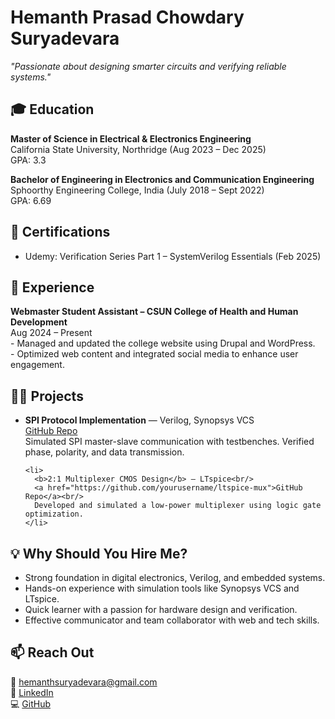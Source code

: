 <!DOCTYPE html>
<html lang="en">
<head>
  <meta charset="UTF-8">
</head>
<body>

  <h1>Hemanth Prasad Chowdary Suryadevara</h1>
  <p><i>"Passionate about designing smarter circuits and verifying reliable systems."</i></p>

  <!-- 🎓 Education -->
  <h2>🎓 Education</h2>
  <p>
    <b>Master of Science in Electrical & Electronics Engineering</b><br/>
    California State University, Northridge (Aug 2023 – Dec 2025)<br/>
    GPA: 3.3
  </p>
  <p>
    <b>Bachelor of Engineering in Electronics and Communication Engineering</b><br/>
    Sphoorthy Engineering College, India (July 2018 – Sept 2022)<br/>
    GPA: 6.69
  </p>

  <!-- 🏅 Certifications -->
  <h2>🏅 Certifications</h2>
  <ul>
    <li>Udemy: Verification Series Part 1 – SystemVerilog Essentials (Feb 2025)</li>
    <!-- Add more certifications here if applicable -->
  </ul>

  <!-- 💼 Experience -->
  <h2>💼 Experience</h2>
  <p>
    <b>Webmaster Student Assistant – CSUN College of Health and Human Development</b><br/>
    Aug 2024 – Present<br/>
    - Managed and updated the college website using Drupal and WordPress.<br/>
    - Optimized web content and integrated social media to enhance user engagement.
  </p>

  <!-- 👨‍💻 Projects -->
  <h2>👨‍💻 Projects</h2>
  <ul>
    <li>
      <b>SPI Protocol Implementation</b> — Verilog, Synopsys VCS<br/>
      <a href="https://github.com/yourusername/spi-protocol-verilog">GitHub Repo</a><br/>
      Simulated SPI master-slave communication with testbenches. Verified phase, polarity, and data transmission.
    </li>

    <li>
      <b>2:1 Multiplexer CMOS Design</b> — LTspice<br/>
      <a href="https://github.com/yourusername/ltspice-mux">GitHub Repo</a><br/>
      Developed and simulated a low-power multiplexer using logic gate optimization.
    </li>
  </ul>

  <!-- 💡 Why Hire Me? -->
  <h2>💡 Why Should You Hire Me?</h2>
  <ul>
    <li>Strong foundation in digital electronics, Verilog, and embedded systems.</li>
    <li>Hands-on experience with simulation tools like Synopsys VCS and LTspice.</li>
    <li>Quick learner with a passion for hardware design and verification.</li>
    <li>Effective communicator and team collaborator with web and tech skills.</li>
  </ul>

  <!-- 📫 Reach Out -->
  <h2>📫 Reach Out</h2>
  <p>
    📧 <a href="mailto:hemanthsuryadevara@gmail.com">hemanthsuryadevara@gmail.com</a><br/>
    🔗 <a href="https://linkedin.com/in/hemanth-prasad-chowdary-suryadevara-965130174/">LinkedIn</a><br/>
    💻 <a href="https://github.com/yourusername">GitHub</a>
  </p>

</body>
</html>
